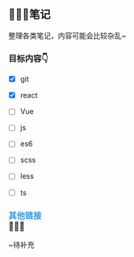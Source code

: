 ## 🥝🍓🍍笔记

整理各类笔记，内容可能会比较杂乱~

### 目标内容👇

* [X] git
* [X] react
* [ ] Vue
* [ ] js
* [ ] es6
* [ ] scss
* [ ] less
* [ ] ts



### <div style="color: #3498DB">其他链接</div>🚀🚀🚀

~待补充
